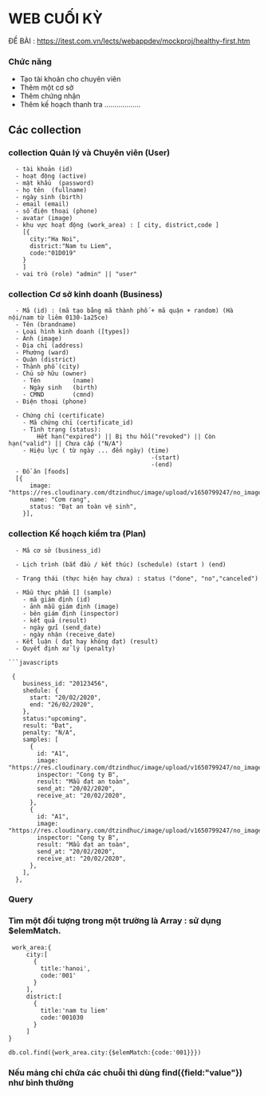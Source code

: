 # WEB CUỐI KỲ

ĐỀ BÀI : https://itest.com.vn/lects/webappdev/mockproj/healthy-first.htm

### Chức năng

- Tạo tài khoản cho chuyên viên
- Thêm một cơ sở
- Thêm chứng nhận
- Thêm kế hoạch thanh tra
  ..................

## Các collection

### collection Quản lý và Chuyên viên (User)

```
  - tài khoản (id)
  - hoạt động (active)
  - mật khẩu  (password)
  - họ tên  (fullname)
  - ngày sinh (birth)
  - email (email)
  - số điện thoại (phone)
  - avatar (image)
  - khu vực hoạt động (work_area) : [ city, district,code ]
    [{
      city:"Ha Noi",
      district:"Nam tu Liem",
      code:"01D019"
    }
    ]
  - vai trò (role) "admin" || "user"
```

### collection Cơ sở kinh doanh (Business)

```
  - Mã (id) : (mã tạo bằng mã thành phố + mã quận + random) (Hà nội/nam từ liêm 0130-1a25ce)
  - Tên (brandname)
  - Loại hình kinh doanh ([types])
  - Ảnh (image)
  - Địa chỉ (address)
  - Phường (ward)
  - Quận (district)
  - Thành phố (city)
  - Chủ sở hữu (owner)
    - Tên         (name)
    - Ngày sinh   (birth)
    - CMND        (cmnd)
  - Điện thoại (phone)

  - Chứng chỉ (certificate)
    - Mã chứng chỉ (certificate_id)
    - Tình trạng (status):
        Hết hạn("expired") || Bị thu hồi("revoked") || Còn hạn("valid") || Chưa cấp ("N/A")
    - Hiệu lực ( từ ngày ... đến ngày) (time)
                                        -(start)
                                        -(end)
  - Đồ ăn [foods]
  [{
      image: "https://res.cloudinary.com/dtzindhuc/image/upload/v1650799247/no_images_sc1t5e.png",
      name: "Cơm rang",
      status: "Đạt an toàn vệ sinh",
    }],
```

<!-- ### collection Giấy chứng nhận: (Certificate)

```
   -

   -
   - mã chứng chỉ (certificate_id)
   - Tình trạng chứng nhận (status)
      - Hết hạn("expired") || Bị thu hồi("revoked") || Còn hạn("valid") || Chưa cấp ("N/A")
   - Hiệu lực ( từ ngày ... đến ngày) (duration)
                                        -(start)
                                        -(end)
``` -->

### collection Kế hoạch kiểm tra (Plan)

````
  - Mã cơ sở (business_id)

  - Lịch trình (bắt đầu / kết thúc) (schedule) (start ) (end)

  - Trạng thái (thực hiện hay chưa) : status ("done", "no","canceled")

  - Mẫu thực phẩm [] (sample)
    - mã giám định (id)
    - ảnh mẫu giám định (image)
    - bên giám định (inspector)
    - kết quả (result)
    - ngày gửi (send_date)
    - ngày nhận (receive_date)
  - Kết luận ( đạt hay không đạt) (result)
  - Quyết định xử lý (penalty)

```javascripts

 {
    business_id: "20123456",
    shedule: {
      start: "20/02/2020",
      end: "26/02/2020",
    },
    status:"upcoming",
    result: "Đạt",
    penalty: "N/A",
    samples: [
      {
        id: "A1",
        image: "https://res.cloudinary.com/dtzindhuc/image/upload/v1650799247/no_images_sc1t5e.png",
        inspector: "Cong ty B",
        result: "Mẫu đạt an toàn",
        send_at: "20/02/2020",
        receive_at: "20/02/2020",
      },
      {
        id: "A1",
        image: "https://res.cloudinary.com/dtzindhuc/image/upload/v1650799247/no_images_sc1t5e.png",
        inspector: "Cong ty B",
        result: "Mẫu đạt an toàn",
        send_at: "20/02/2020",
        receive_at: "20/02/2020",
      },
    ],
  },

````

### Query

### Tìm một đối tượng trong một trường là Array : sử dụng $elemMatch.

```
 work_area:{
     city:[
       {
         title:'hanoi',
         code:'001'
       }
     ],
     district:[
       {
         title:'nam tu liem'
         code:'001030
       }
     ]
}

db.col.find({work_area.city:{$elemMatch:{code:'001}}})

```

### Nếu mảng chỉ chứa các chuỗi thì dùng find({field:"value"}) như bình thường
